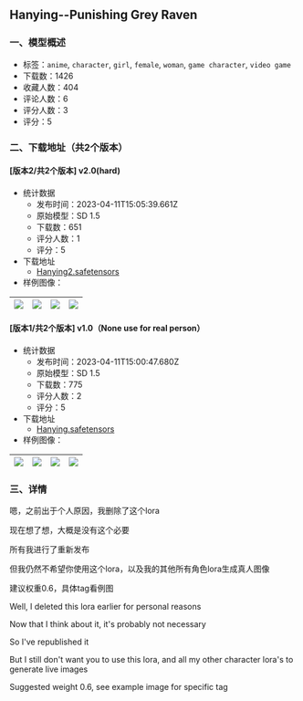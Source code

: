 ## Hanying--Punishing Grey Raven
### 一、模型概述

- 标签：`anime`, `character`, `girl`, `female`, `woman`, `game character`, `video game`
- 下载数：1426
- 收藏人数：404
- 评论人数：6
- 评分人数：3
- 评分：5

### 二、下载地址（共2个版本）

#### [版本2/共2个版本] v2.0(hard)

- 统计数据
  - 发布时间：2023-04-11T15:05:39.661Z
  - 原始模型：SD 1.5
  - 下载数：651
  - 评分人数：1
  - 评分：5
- 下载地址
  - [Hanying2.safetensors](https://civitai.com/api/download/models/42806)
- 样例图像：

| <img src="https://image.civitai.com/xG1nkqKTMzGDvpLrqFT7WA/170eda14-94a5-48ce-ed6c-e469c2ecff00/width=450/469351.jpeg" /> | <img src="https://image.civitai.com/xG1nkqKTMzGDvpLrqFT7WA/de334b5f-4d7d-4e19-820e-c9d8eefbf600/width=450/469371.jpeg" /> | <img src="https://image.civitai.com/xG1nkqKTMzGDvpLrqFT7WA/8094eded-d66c-4204-89ac-25f0d8707300/width=450/469372.jpeg" /> | <img src="https://image.civitai.com/xG1nkqKTMzGDvpLrqFT7WA/65aeea3c-b535-4319-ad94-5fdbd5b7a100/width=450/469374.jpeg" /> |
| ---- | ---- | ---- | ---- |

#### [版本1/共2个版本] v1.0（None use for real person）

- 统计数据
  - 发布时间：2023-04-11T15:00:47.680Z
  - 原始模型：SD 1.5
  - 下载数：775
  - 评分人数：2
  - 评分：5
- 下载地址
  - [Hanying.safetensors](https://civitai.com/api/download/models/22837)
- 样例图像：

| <img src="https://image.civitai.com/xG1nkqKTMzGDvpLrqFT7WA/5b3626be-86ad-4de2-0002-79997c0c6700/width=450/247095.jpeg" /> | <img src="https://image.civitai.com/xG1nkqKTMzGDvpLrqFT7WA/3c283647-4e05-4415-f6a5-bffa5a268e00/width=450/246942.jpeg" /> | <img src="https://image.civitai.com/xG1nkqKTMzGDvpLrqFT7WA/11ceaf57-5fd2-425b-e8ae-c71f43421c00/width=450/246948.jpeg" /> | <img src="https://image.civitai.com/xG1nkqKTMzGDvpLrqFT7WA/e0927399-faed-4f81-5a5c-c03e13ba3d00/width=450/246947.jpeg" /> |
| ---- | ---- | ---- | ---- |


### 三、详情
<p>嗯，之前出于个人原因，我删除了这个lora</p><p>现在想了想，大概是没有这个必要</p><p>所有我进行了重新发布</p><p>但我仍然不希望你使用这个lora，以及我的其他所有角色lora生成真人图像</p><p>建议权重0.6，具体tag看例图</p><p></p><p>Well, I deleted this lora earlier for personal reasons</p><p>Now that I think about it, it's probably not necessary</p><p>So I've republished it</p><p>But I still don't want you to use this lora, and all my other character lora's to generate live images</p><p>Suggested weight 0.6, see example image for specific tag</p>